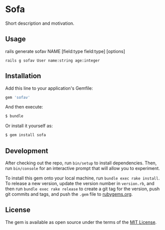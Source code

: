 # Sofa
Short description and motivation.

## Usage
rails generate sofav NAME [field:type field:type] [options]
```
rails g sofav User name:string age:integer
```

## Installation
Add this line to your application's Gemfile:

```ruby
gem 'sofav'
```

And then execute:
```bash
$ bundle
```

Or install it yourself as:
```bash
$ gem install sofa
```

## Development

After checking out the repo, run `bin/setup` to install dependencies. Then, run `bin/console` for an interactive prompt that will allow you to experiment.

To install this gem onto your local machine, run `bundle exec rake install`. To release a new version, update the version number in `version.rb`, and then run `bundle exec rake release` to create a git tag for the version, push git commits and tags, and push the `.gem` file to [rubygems.org](https://rubygems.org).


## License
The gem is available as open source under the terms of the [MIT License](http://opensource.org/licenses/MIT).

